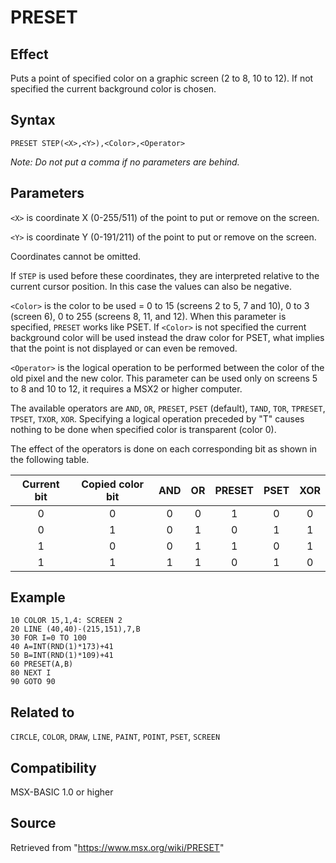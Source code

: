 # PRESET

## Effect

Puts a point of specified color on a graphic screen (2 to 8, 10 to 12). If not specified the current background color is chosen.

## Syntax

`PRESET STEP(<X>,<Y>),<Color>,<Operator>`

_Note: Do not put a comma if no parameters are behind._

## Parameters

`<X>` is coordinate X (0-255/511) of the point to put or remove on the screen.

`<Y>` is coordinate Y (0-191/211) of the point to put or remove on the screen.

Coordinates cannot be omitted.

If `STEP` is used before these coordinates, they are interpreted relative to the current cursor position. In this case the values can also be negative.

`<Color>` is the color to be used = 0 to 15 (screens 2 to 5, 7 and 10), 0 to 3 (screen 6), 0 to 255 (screens 8, 11, and 12). When this parameter is specified, `PRESET` works like PSET. If `<Color>` is not specified the current background color will be used instead the draw color for PSET, what implies that the point is not displayed or can even be removed.

`<Operator>` is the logical operation to be performed between the color of the old pixel and the new color. This parameter can be used only on screens 5 to 8 and 10 to 12, it requires a MSX2 or higher computer.

The available operators are `AND`, `OR`, `PRESET`, `PSET` (default), `TAND`, `TOR`, `TPRESET`, `TPSET`, `TXOR`, `XOR`. Specifying a logical operation preceded by "T" causes nothing to be done when specified color is transparent (color 0).

The effect of the operators is done on each corresponding bit as shown in the following table.

|Current bit|Copied color bit|AND|OR|PRESET|PSET|XOR|
|:-:|:-:|:-:|:-:|:-:|:-:|:-:|
|0|0|0|0|1|0|0|
|0|1|0|1|0|1|1|
|1|0|0|1|1|0|1|
|1|1|1|1|0|1|0|

## Example

```basic
10 COLOR 15,1,4: SCREEN 2
20 LINE (40,40)-(215,151),7,B
30 FOR I=0 TO 100
40 A=INT(RND(1)*173)+41
50 B=INT(RND(1)*109)+41
60 PRESET(A,B)
80 NEXT I
90 GOTO 90
```

## Related to

`CIRCLE`, `COLOR`, `DRAW`, `LINE`, `PAINT`, `POINT`, `PSET`, `SCREEN`

## Compatibility

MSX-BASIC 1.0 or higher

## Source

Retrieved from "https://www.msx.org/wiki/PRESET"

